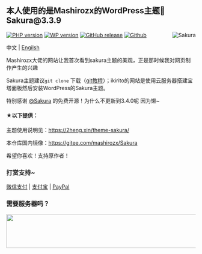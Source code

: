 <article class="markdown-body entry-content container-lg" itemprop="text">
<h1>本人使用的是Mashirozx的WordPress主题🌸Sakura@3.3.9</h1>
  <p><a target="_blank" rel="noopener noreferrer" href="https:ikirito.xyz"><img align="right" src="https://cdn.jsdelivr.net/gh/i-kirito/cdn@1.2.4/images/2021/02/favicon-1.png" alt="Sakura" style="max-width: 100%;"></a></p>
<p><a target="_blank" rel="noopener noreferrer" href="https://camo.githubusercontent.com/29a944de232061f63c05a59b3b01fa655bb16a6fafcfcbbdd299c959a6ede665/68747470733a2f2f696d672e736869656c64732e696f2f62616467652f5048502d372e312b2d3446354239332e7376673f7374796c653d666c61742d737175617265266c6f676f3d706870"><img src="https://camo.githubusercontent.com/29a944de232061f63c05a59b3b01fa655bb16a6fafcfcbbdd299c959a6ede665/68747470733a2f2f696d672e736869656c64732e696f2f62616467652f5048502d372e312b2d3446354239332e7376673f7374796c653d666c61742d737175617265266c6f676f3d706870" alt="PHP version" data-canonical-src="https://img.shields.io/badge/PHP-7.1+-4F5B93.svg?style=flat-square&amp;logo=php" style="max-width: 100%;"></a>
<a target="_blank" rel="noopener noreferrer" href="https://camo.githubusercontent.com/68cdfe0584bdec44758da1fb550f53c503b0226ad72bff8035445048085ed5fd/68747470733a2f2f696d672e736869656c64732e696f2f62616467652f576f726450726573732d352e332d3030373361612e7376673f7374796c653d666c61742d737175617265266c6f676f3d776f72647072657373"><img src="https://camo.githubusercontent.com/68cdfe0584bdec44758da1fb550f53c503b0226ad72bff8035445048085ed5fd/68747470733a2f2f696d672e736869656c64732e696f2f62616467652f576f726450726573732d352e332d3030373361612e7376673f7374796c653d666c61742d737175617265266c6f676f3d776f72647072657373" alt="WP version" data-canonical-src="https://img.shields.io/badge/WordPress-5.3-0073aa.svg?style=flat-square&amp;logo=wordpress" style="max-width: 100%;"></a>
<a href="https://github.com/mashirozx/Sakura/releases/latest"><img src="https://camo.githubusercontent.com/4a4d3b3c94daa18b5f8fd91cfdc4efa34536ad752b0ca06b27349b4e835f3628/68747470733a2f2f696d672e736869656c64732e696f2f6769746875622f762f72656c656173652f6d61736869726f7a782f53616b7572612e7376673f7374796c653d666c61742d737175617265266c6f676f3d676974687562" alt="GitHub release" data-canonical-src="https://img.shields.io/github/v/release/mashirozx/Sakura.svg?style=flat-square&amp;logo=github" style="max-width: 100%;"></a>
<a href="https://github.com/i-kirito/ikirito/commits/dev"><img src="https://github.com/sakura-editor/sakura/workflows/build%20sakura/badge.svg" alt="Github" data-canonical-src="?style=flat-square&amp;logo=git&amp;color=important" style="max-width: 100%;"></a>
<a href="https://www.jsdelivr.com/package/gh/i-kirito/ikirito" rel="nofollow"><img src="https://data.jsdelivr.com/v1/package/gh/i-kirito/ikirito/badge?style=rounded" alt="" style="max-width: 100%;"></a></p>
<p>中文 | <a href="/README-en.md">Engilsh</a></p>
<p>Mashirozx大佬的网站让我首次看到sakura主题的美观，正是那时候我对网页制作产生的兴趣</p>
<p></p>
<p>Sakura主题建议<code>git clone</code> 下载（<a href="https://github.com/mashirozx/Sakura/wiki/Git-%E4%B8%8B%E8%BD%BD%E3%80%81%E6%9B%B4%E6%96%B0%E6%8C%87%E5%8D%97">git教程</a>）；ikirito的网站是使用云服务器搭建宝塔面板然后安装WordPress的Sakura主题。</p>
<p>特别感谢 <a href="https://github.com/mashirozx/sakura">@Sakura</a> 的免费开源！为什么不更新到3.4.0呢 因为懒~</p>
<h4>★以下提供：</h4>
<p>主题使用说明见：<a href="https://2heng.xin/theme-sakura/" rel="nofollow">https://2heng.xin/theme-sakura/</a></p>
<p>本仓库国内镜像：<a href="https://gitee.com/mashirozx/Sakura" rel="nofollow">https://gitee.com/mashirozx/Sakura</a></p>
<p>希望你喜欢！支持原作者！</p>
<h3>打赏支持~</h3>
<p><a href="https://cdn.jsdelivr.net/gh/i-kirito/cdn@1.2.4/images/2021/09/wechat.png" rel="nofollow">微信支付</a> | <a href="https://cdn.jsdelivr.net/gh/i-kirito/cdn@1.2.5/images/2021/09/alipay.png" rel="nofollow">支付宝</a> | <a href="https://www.paypal.com/paypalme/windpurple" rel="nofollow">PayPal</a></p>
<h3>需要服务器吗？</h3>
<p><a href="https://www.vultr.com/?ref=8919526"><img src="https://www.vultr.com/media/banners/banner_728x90.png" width="728" height="90"></a></p>
</article>
